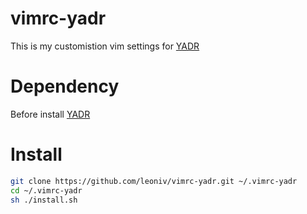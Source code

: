 # vimrc-yadr

This is my customistion vim settings for [YADR](https://github.com/skwp/dotfiles)

# Dependency

Before install [YADR](https//github.com/skwp/dotfiles)

# Install

```bash
git clone https://github.com/leoniv/vimrc-yadr.git ~/.vimrc-yadr
cd ~/.vimrc-yadr
sh ./install.sh
```
